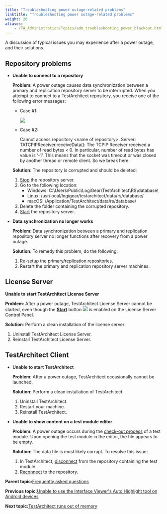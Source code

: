 ```yaml
--- 
title: "Troubleshooting power outage-related problems"
linktitle: "Troubleshooting power outage-related problems"
weight: 26
aliases: 
    - /TA_Administration/Topics/adm_troubleshooting_power_blackout.html
---
```


A discussion of typical issues you may experience after a power outage, and their solutions.

## Repository problems

-   **Unable to connect to a repository**

    **Problem**: A power outage causes data synchronization between a primary and replication repository server to be interrupted. When you attempt to connect to a TestArchitect repository, you receive one of the following error messages:

    -   Case \#1:

        ![](/images//Images/repo_connect_error_1.png)

    -   Case \#2:

        Cannot access repository <name of repository\>. Server: TATCPIPReceiver.receiveData\(\): The TCPIP Receiver received a number of read bytes < 0. In particular, number of read bytes has value is ‘-1’. This means that the socket was timeout or was closed by another thread or remote client. So we break here.

    **Solution**: The repository is corrupted and should be deleted:

    1.  [Stop](Stopping_repository_server.html) the repository server.
    2.  Go to the following location:
        -   Windows: C:\\Users\\Public\\LogiGear\\TestArchitect\\RS\\database\\
        -   Linux: /usr/local/logigear/testarchitect/data/rs/database/
        -   macOS: /Application/TestArchitect/data/rs/database/
    3.  Delete the folder containing the corrupted repository.
    4.  [Start](Starting_repository_server.html) the repository server.
-   **Data synchronization no longer works**

    **Problem**: Data synchronization between a primary and replication repository server no longer functions after recovery from a power outage.

    **Solution**: To remedy this problem, do the following:

    1.  [Re-setup](adm_Setting_up_primary_replication_repository.html) the primary/replication repositories.
    2.  Restart the primary and replication repository server machines.

## License Server

**Unable to start TestArchitect License Server**

**Problem**: After a power outage, TestArchitect License Server cannot be started, even though the [**Start**](LS_TA_managing_start_stop.html) button ![](/images//Images/btn.RS_start_repo.png) is enabled on the License Server Control Panel.

**Solution**: Perform a clean installation of the license server:

1.  Uninstall TestArchitect License Server.
2.  Reinstall TestArchitect License Server.

## TestArchitect Client

-   **Unable to start TestArchitect**

    **Problem**: After a power outage, TestArchitect occasionally cannot be launched.

    **Solution**: Perform a clean installation of TestArchitect:

    1.  Uninstall TestArchitect.
    2.  Restart your machine.
    3.  Reinstall TestArchitect.
-   **Unable to show content on a test module editor**

    **Problem**: A power outage occurs during the [check-out process](/TA_Help/Topics/Project_items_checkout.html) of a test module. Upon opening the test module in the editor, the file appears to be empty.

    **Solution**: The data file is most likely corrupt. To resolve this issue:

    1.  In TestArchitect, [disconnect](/TA_Help/Topics/ug_Repository_disconnecting.html) from the repository containing the test module.
    2.  [Reconnect](/TA_Help/Topics/Getting_started_overview_working_with_TestArchitect_client_connecting.html) to the repository.

**Parent topic:**[Frequently asked questions](/TA_Help/Topics/Support_FAQ.html)

**Previous topic:**[Unable to use the Interface Viewer's Auto Highlight tool on Android devices](/TA_FAQ/Topics/faq.tshoot.Android_viewer_not_working.html)

**Next topic:**[TestArchitect runs out of memory](/TA_FAQ/Topics/faq.tshoot.TA_out_of_memory.html)

